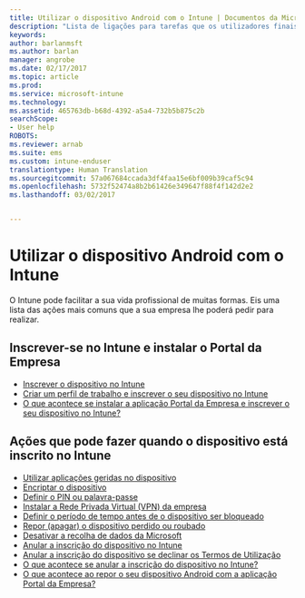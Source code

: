 ```yaml
---
title: Utilizar o dispositivo Android com o Intune | Documentos da Microsoft
description: "Lista de ligações para tarefas que os utilizadores finais podem fazer no respetivo dispositivo móvel Android quando este está inscrito no Intune"
keywords: 
author: barlanmsft
ms.author: barlan
manager: angrobe
ms.date: 02/17/2017
ms.topic: article
ms.prod: 
ms.service: microsoft-intune
ms.technology: 
ms.assetid: 465763db-b68d-4392-a5a4-732b5b875c2b
searchScope:
- User help
ROBOTS: 
ms.reviewer: arnab
ms.suite: ems
ms.custom: intune-enduser
translationtype: Human Translation
ms.sourcegitcommit: 57a067684ccada3df4faa15e6bf009b39caf5c94
ms.openlocfilehash: 5732f52474a8b2b61426e349647f88f4f142d2e2
ms.lasthandoff: 03/02/2017


---
```



# <a name="using-your-android-device-with-intune"></a>Utilizar o dispositivo Android com o Intune

O Intune pode facilitar a sua vida profissional de muitas formas. Eis uma lista das ações mais comuns que a sua empresa lhe poderá pedir para realizar.

## <a name="enrolling-into-intune-and-installing-the-company-portal"></a>Inscrever-se no Intune e instalar o Portal da Empresa

- [Inscrever o dispositivo no Intune](enroll-your-device-in-Intune-android.md)
- [Criar um perfil de trabalho e inscrever o seu dispositivo no Intune](create-a-work-profile-and-enroll-your-device-in-intune-android.md)
- [O que acontece se instalar a aplicação Portal da Empresa e inscrever o seu dispositivo no Intune?](what-happens-if-you-install-the-company-portal-app-and-enroll-your-device-in-intune-android.md)

## <a name="things-you-can-do-when-your-device-is-enrolled-in-intune"></a>Ações que pode fazer quando o dispositivo está inscrito no Intune

- [Utilizar aplicações geridas no dispositivo](use-managed-apps-on-your-device-android.md)
- [Encriptar o dispositivo](encrypt-your-device-android.md)
- [Definir o PIN ou palavra-passe](set-your-pin-or-password-android.md)
- [Instalar a Rede Privada Virtual (VPN) da empresa](install-your-companys-virtual-private-network-VPN-android.md)
- [Definir o período de tempo antes de o dispositivo ser bloqueado](set-the-amount-of-time-before-your-device-is-locked-android.md)
- [Repor (apagar) o dispositivo perdido ou roubado](reset-erase-your-device-cpwebsite.md)
- [Desativar a recolha de dados da Microsoft](turn-off-microsoft-usage-data-collection-android.md)
- [Anular a inscrição do dispositivo no Intune](unenroll-your-device-from-intune-android.md)
- [Anular a inscrição do dispositivo se declinar os Termos de Utilização](unenroll-your-device-from-intune-if-you-declined-terms-of-use-android.md)
- [O que acontece se anular a inscrição do dispositivo no Intune?](what-happens-if-you-unenroll-your-device-from-intune-android.md)
- [O que acontece ao repor o seu dispositivo Android com a aplicação Portal da Empresa?](what-happens-if-you-reset-your-device-using-the-company-portal-android.md)
<!--- - [What is the Rights Management sharing app?](what-is-the-rms-sharing-app-android.md) --->

